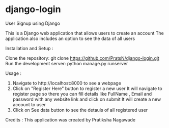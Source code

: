# django-login

User Signup using Django

This is a Django web application that allows users to create an account
The application also includes an option to see the data of all users

Installation and Setup :

Clone the repository: git clone https://github.com/PratsN/django-login.git
Run the development server: python manage.py runserver

Usage :

1. Navigate to http://localhost:8000 to see a webpage
2. Click on "Register Here" button to register a new user
It will navigate to register page so there you can fill details like FullName , Email and password with any website link and click on submit
It will create a new account to user
3. Click on See data button to see the detauls of all registered user

Credits :
This application was created by Pratiksha Nagawade
